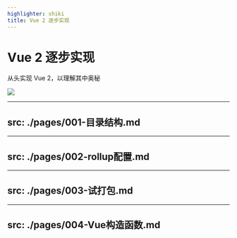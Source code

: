 ```yaml
---
highlighter: shiki
title: Vue 2 逐步实现
---
```


# Vue 2 逐步实现

从头实现 Vue 2，以理解其中奥秘

<div class="abs-tr">
  <img src="/bg-cover.svg" >
</div>


---
src: ./pages/001-目录结构.md
---

---
src: ./pages/002-rollup配置.md
---

---
src: ./pages/003-试打包.md
---

---
src: ./pages/004-Vue构造函数.md
---
